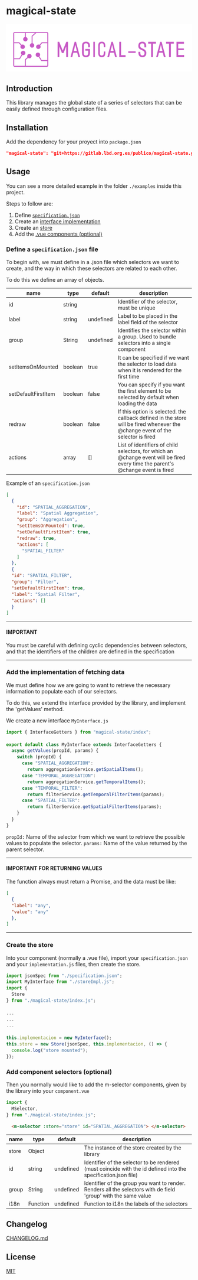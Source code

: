 # magical-state

![plot](./assets/logo.png)

## Introduction

This library manages the global state of a series of selectors that can be easily defined through configuration files.

## Installation

Add the dependency for your proyect into `package.json`

```json
"magical-state": "git+https://gitlab.lbd.org.es/publico/magical-state.git"
```

## Usage

You can see a more detailed example in the folder `./examples` inside this project.

Steps to follow are:

1. Define [`specification.json`](###Define-a-`specification.json`-file)
2. Create an [interface implementation](###Add-the-implementation-of-fetching-data)
3. Create an [store](###Create-the-store)
4. Add the [.vue components (optional)](###Add-component-selectors-(optional))

### Define a `specification.json` file

To begin with, we must define in a .json file which selectors we want to create, and the way in which these selectors are related to each other.

To do this we define an array of objects.

| name                | type    | default   | description                                                                                                                     |
|---------------------|---------|-----------|---------------------------------------------------------------------------------------------------------------------------------|
| id                  | string  |           | Identifier of the selector, must be unique                                                                                      |
| label               | string  | undefined | Label to be placed in the label field of the selector                                                                           |
| group               | String  | undefined | Identifies the selector within a group. Used to bundle selectors into a single component                                        |
| setItemsOnMounted   | boolean | true      | It can be specified if we want the selector to load data when it is rendered for the first time                                 |
| setDefaultFirstItem | boolean | false     | You can specify if you want the first element to be selected by default when loading the data                                   |
| redraw              | boolean | false     | If this option is selected. the callback defined in the store will be fired whenever the @change event of the selector is fired |
| actions             | array   | []        | List of identifiers of child selectors, for which an @change event will be fired every time the parent's @change event is fired |

Example of an `specification.json`

```json
[
  {
    "id": "SPATIAL_AGGREGATION",
    "label": "Spatial Aggregation",
    "group": "Aggregation",
    "setItemsOnMounted": true,
    "setDefaultFirstItem": true,
    "redraw": true,
    "actions": [
      "SPATIAL_FILTER"
    ]
  },
  {
  "id": "SPATIAL_FILTER",
  "group": "Filter",
  "setDefaultFirstItem": true,
  "label": "Spatial Filter",
  "actions": []
  }
]
```

---

#### **IMPORTANT**

You must be careful with defining cyclic dependencies between selectors, and that the identifiers of the children are defined in the specification

---

### Add the implementation of fetching data

We must define how we are going to want to retrieve the necessary information to populate each of our selectors.

To do this, we extend the interface provided by the library, and implement the 'getValues' method.

We create a new interface `MyInterface.js`

```js
import { InterfaceGetters } from "magical-state/index";

export default class MyInterface extends InterfaceGetters {
  async getValues(propId, params) {
    switch (propId) {
      case "SPATIAL_AGGREGATION":
        return aggregationService.getSpatialItems();
      case "TEMPORAL_AGGREGATION":
        return aggregationService.getTemporalItems();
      case "TEMPORAL_FILTER":
        return filterService.getTemporalFilterItems(params);
      case "SPATIAL_FILTER":
        return filterService.getSpatialFilterItems(params);
    }
  }
}
```

`propId:` Name of the selector from which we want to retrieve the possible values ​​to populate the selector.
`params:` Name of the value returned by the parent selector.

---

#### **IMPORTANT FOR RETURNING VALUES**

The function always must return a Promise, and the data must be like:

```json
[
  {
  "label": "any",
  "value": "any"
  },
]
```

---

### Create the store

Into your component (normally a .vue file), import your `specification.json` and your `implementation.js` files, then create the store.

```js
import jsonSpec from "./specification.json";
import MyInterface from "./storeImpl.js";
import {
  Store
} from "./magical-state/index.js";

...
...
...

this.implementacion = new MyInterface();
this.store = new Store(jsonSpec, this.implementacion, () => {
  console.log("store mounted");
});
```

### Add component selectors (optional)

Then you normally would like to add the m-selector components, given by the library into your `component.vue`

```js
import {
  MSelector,
} from "./magical-state/index.js";
```

```html
  <m-selector :store="store" id="SPATIAL_AGGREGATION"> </m-selector>
```

| name                | type    | default   | description                                                                                                                     |
|---------------------|---------|-----------|---------------------------------------------------------------------------------------------------------------------------------|
| store               | Object  |           | The instance of the store created by the library                                                                                |
| id                  | string  | undefined | Identifier of the selector to be rendered (must coincide with the id defined into the specification.json file)                  |
| group               | String  | undefined | Identifier of the group you want to render. Renders all the selectors with de field 'group' with the same value                 |
| i18n               | Function  | undefined | Function to i18n the labels of the selectors                 |

## Changelog

[CHANGELOG.md](https://gitlab.lbd.org.es/proyectos-sig/magical-state/-/blob/main/CHANGELOG)

## License

[MIT](http://opensource.org/licenses/MIT)
